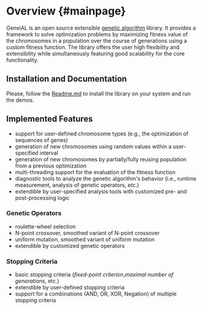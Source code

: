 Overview      {#mainpage}
========

GeneiAL is an open source extensible [genetic algorithm](https://en.wikipedia.org/wiki/Genetic_algorithm) library. It provides a framework to solve optimization problems by maximizing fitness value of the chromosomes in a population over the course of generations using a custom fitness function.
The library offers the user high flexibility and extensibility while simultaneously featuring good scalability for the core functionality.

## Installation and Documentation
Please, follow the [Readme.md](https://github.com/geneial/geneial) to install the library on your system and run the demos.

## Implemented Features
 * support for user-defined chromosome types (e.g., the optimization of sequences of genes)
 * generation of new chromosomes using random values within a user-specified interval
 * generation of new chromosomes by partially/fully reusing population from a previous optimization
 * multi-threading support for the evaluation of the fitness function
 * diagnostic tools to analyze the genetic algorithm's behavior (i.e., runtime measurement, analysis of genetic operators, etc.)
 * extendible by user-specified analysis tools with customized pre- and post-processing logic

### Genetic Operators
 * roulette-wheel selection
 * N-point crossover, smoothed variant of N-point crossover
 * uniform mutation, smoothed variant of uniform mutation
 * extendible by customized genetic operators

### Stopping Criteria
 * basic stopping criteria (_fixed-point criterion_,_maximal number of generations_, etc.)
 * extendible by user-defined stopping criteria
 * support for a combinations (AND, OR, XOR, Negation) of multiple stopping criteria

